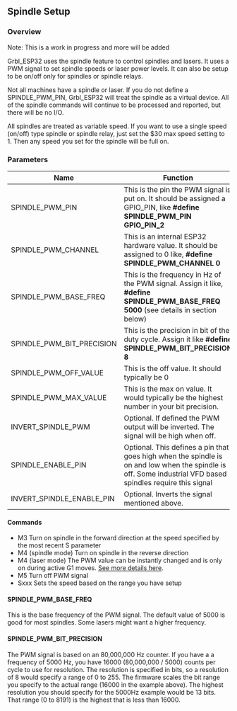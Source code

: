 ## Spindle Setup

### Overview

Note: This is a work in progress and more will be added

Grbl_ESP32 uses the spindle feature to control spindles and lasers. It uses a PWM signal to set spindle speeds or laser power levels. It can also be setup to be on/off only for spindles or spindle relays. 

Not all machines have a spindle or laser. If you do not define a SPINDLE_PWM_PIN, Grbl_ESP32 will treat the spindle as a virtual device. All of the spindle commands will continue to be processed and reported, but there will be no I/O.

All spindles are treated as variable speed. If you want to use a single speed (on/off) type spindle or spindle relay, just set the  $30 max speed setting to 1. Then any speed you set for the spindle will be full on.


### Parameters

| Name                      | Function                                                     |
| ------------------------- | ------------------------------------------------------------ |
| SPINDLE_PWM_PIN           | This is the pin the PWM signal is put on. It should be assigned a GPIO_PIN, like **#define SPINDLE_PWM_PIN GPIO_PIN_2** |
| SPINDLE_PWM_CHANNEL       | This is an internal ESP32 hardware value. It should be assigned to 0 like, **#define SPINDLE_PWM_CHANNEL 0** |
| SPINDLE_PWM_BASE_FREQ     | This is the frequency in Hz of the PWM signal. Assign it like, **#define SPINDLE_PWM_BASE_FREQ 5000** (see details in section below) |
| SPINDLE_PWM_BIT_PRECISION | This is the precision in bit of the duty cycle. Assign it like **#define SPINDLE_PWM_BIT_PRECISION 8** |
| SPINDLE_PWM_OFF_VALUE     | This is the off value. It should typically be 0              |
| SPINDLE_PWM_MAX_VALUE     | This is the max on value. It would typically be the highest number in your bit precision. |
| INVERT_SPINDLE_PWM        | Optional. If defined the PWM output will be inverted. The signal will be high when off. |
| SPINDLE_ENABLE_PIN        | Optional. This defines a pin that goes high when the spindle is on and low when the spindle is off. Some industrial VFD based spindles require this signal |
| INVERT_SPINDLE_ENABLE_PIN | Optional. Inverts the signal mentioned above.                |



#### Commands

- M3 Turn on spindle in the forward direction at the speed specified by the most recent S parameter
- M4 (spindle mode) Turn on spindle in the reverse direction
- M4 (laser mode) The PWM value can be instantly changed and is only on during active G1 moves. [See more details here](https://github.com/gnea/grbl/wiki/Grbl-v1.1-Laser-Mode).
- M5 Turn off PWM signal
- Sxxx Sets the speed based on the range you have setup

#### SPINDLE_PWM_BASE_FREQ

This is the base frequency of the PWM signal. The default value of 5000 is good for most spindles. Some lasers might want a higher frequency. 

#### SPINDLE_PWM_BIT_PRECISION

The PWM signal is based on an 80,000,000 Hz counter. If you have a a frequency of 5000 Hz, you have 16000 (80,000,000 / 5000) counts per cycle to use for resolution. The resolution is specified in bits, so a resolution of 8 would specify a range of 0 to 255. The firmware scales the bit range you specify to the actual range (16000 in the example above). The highest resolution you should specify for the 5000Hz example would be 13 bits. That range (0 to 8191) is the highest that is less than 16000.

  